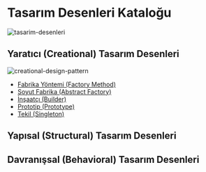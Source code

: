 ﻿# Tasarım Desenleri Kataloğu
![tasarim-desenleri](https://github.com/fatihes1/tasarim-desenleri-tr/assets/54971670/f303aa7f-73e7-4e7f-978a-b99a7457c547)

## Yaratıcı (Creational) Tasarım Desenleri
![creational-design-pattern](https://github.com/fatihes1/tasarim-desenleri-tr/assets/54971670/15c89b24-cbdf-4621-aac3-964f66aa7675)

- [Fabrika Yöntemi (Factory Method)]()
- [Soyut Fabrika (Abstract Factory)]()
- [İnşaatçı (Builder)]()
- [Prototip (Prototype)]()
- [Tekil (Singleton)]()

## Yapısal (Structural) Tasarım Desenleri

## Davranışsal (Behavioral) Tasarım Desenleri
